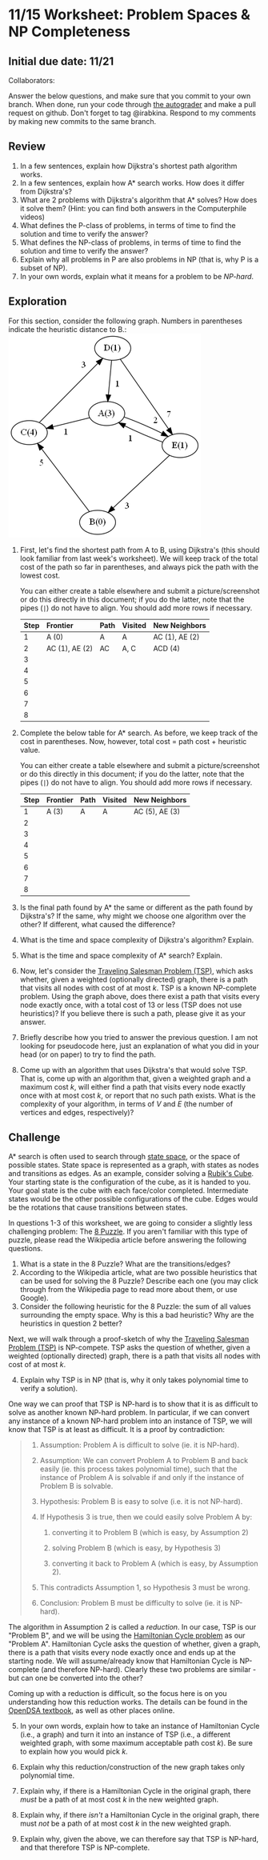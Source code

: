 # 11/15 Worksheet: Problem Spaces & NP Completeness
## Initial due date: 11/21
Collaborators:

Answer the below questions, and make sure that you commit to your own branch.
When done, run your code through [the autograder](http://autograder.oxy.edu/) and make a pull request on github. Don't forget to tag @irabkina.
Respond to my comments by making new commits to the same branch.


## Review

1. In a few sentences, explain how Dijkstra's shortest path algorithm works. 
2. In a few sentences, explain how A* search works. How does it differ from Dijkstra's?
3. What are 2 problems with Dijkstra's algorithm that A* solves? How does it solve them? (Hint: you can find both answers in the Computerphile videos)
4. What defines the P-class of problems, in terms of time to find the solution and time to verify the answer?
5. What defines the NP-class of problems, in terms of time to find the solution and time to verify the answer?
6. Explain why all problems in P are also problems in NP (that is, why P is a subset of NP).
7. In your own words, explain what it means for a problem to be *NP-hard*.
 
## Exploration
For this section, consider the following graph. Numbers in parentheses indicate the heuristic distance to B.:
![](graph.png)

1. First, let's find the shortest path from A to B, using Dijkstra's (this should look familiar from last week's worksheet). We will keep track of the total cost of the path so far in parentheses, and always pick the path with the lowest cost.
   
   You can either create a table elsewhere and submit a picture/screenshot or do this directly in this document; if you do the latter, note that the pipes (`|`) do not have to align. You should add more rows if necessary.
  
   | Step |    Frontier    | Path | Visited |   New Neighbors  |
    | ---- | -------------- | ---- | ------- | ---------------- |
    | 1    | A (0)          | A    | A       | AC (1), AE (2)   |
    | 2    | AC (1), AE (2) | AC   | A, C    | ACD (4)          |
    | 3    |                |      |         |                  |
    | 4    |                |      |         |                  |
    | 5    |                |      |         |                  |
    | 6    |                |      |         |                  |
    | 7    |                |      |         |                  |
    | 8    |                |      |         |                  |

2. Complete the below table for A* search. As before, we keep track of the cost in parentheses. Now, however, total cost = path cost + heuristic value.
   
   You can either create a table elsewhere and submit a picture/screenshot or do this directly in this document; if you do the latter, note that the pipes (`|`) do not have to align. You should add more rows if necessary.

   | Step |    Frontier    | Path | Visited |   New Neighbors  |
    | ---- | -------------- | ---- | ------- | ---------------- |
    | 1    | A (3)          | A    | A       | AC (5), AE (3)   |
    | 2    |                |      |         |                  |
    | 3    |                |      |         |                  |
    | 4    |                |      |         |                  |
    | 5    |                |      |         |                  |
    | 6    |                |      |         |                  |
    | 7    |                |      |         |                  |
    | 8    |                |      |         |                  |

3. Is the final path found by A* the same or different as the path found by Dijkstra's? If the same, why might we choose one algorithm over the other? If different, what caused the difference?
4. What is the time and space complexity of Dijkstra's algorithm? Explain.
5. What is the time and space complexity of A* search? Explain.
6. Now, let's consider the [Traveling Salesman Problem (TSP)](https://opendsa-server.cs.vt.edu/ODSA/Books/Everything/html/TSP.html), which asks whether, given a weighted (optionally directed) graph, there is a path that visits all nodes with cost of at most *k*. TSP is a known NP-complete problem.
Using the graph above, does there exist a path that visits every node exactly once, with a total cost of 13 or less (TSP does not use heuristics)? If you believe there is such a path, please give it as your answer.
7. Briefly describe how you tried to answer the previous question. I am not looking for pseudocode here, just an explanation of what you did in your head (or on paper) to try to find the path.
8. Come up with an algorithm that uses Dijkstra's that would solve TSP. That is, come up with an algorithm that, given a weighted graph and a maximum cost *k*, will either find a path that visits every node exactly once with at most cost *k*, or report that no such path exists. What is the complexity of your algorithm, in terms of *V* and *E* (the number of vertices and edges, respectively)?
## Challenge

A* search is often used to search through [state space](https://en.wikipedia.org/wiki/State_space), or the space of possible states. State space is represented as a graph, with states as nodes and transitions as edges. As an example, consider solving a [Rubik's Cube](https://en.wikipedia.org/wiki/Rubik%27s_Cube). Your starting state is the configuration of the cube, as it is handed to you. Your goal state is the cube with each face/color completed. Intermediate states would be the other possible configurations of the cube. Edges would be the rotations that cause transitions between states.

In questions 1-3 of this worksheet, we are going to consider a slightly less challenging problem: The [8 Puzzle](https://en.wikipedia.org/wiki/15_puzzle). If you aren't familiar with this type of puzzle, please read the Wikipedia article before answering the following questions.

1. What is a state in the 8 Puzzle? What are the transitions/edges?
2. According to the Wikipedia article, what are two possible heuristics that can be used for solving the 8 Puzzle? Describe each one (you may click through from the Wikipedia page to read more about them, or use Google).
3. Consider the following heuristic for the 8 Puzzle: the sum of all values surrounding the empty space. Why is this a bad heuristic? Why are the heuristics in question 2 better?  

Next, we will walk through a proof-sketch of why the [Traveling Salesman Problem (TSP)](https://opendsa-server.cs.vt.edu/ODSA/Books/Everything/html/TSP.html) is NP-compete. TSP asks the question of whether, given a weighted (optionally directed) graph, there is a path that visits all nodes with cost of at most *k*.  

4. Explain why TSP is in NP (that is, why it only takes polynomial time to verify a solution).

One way we can proof that TSP is NP-hard is to show that it is as difficult to solve as another known NP-hard problem. In particular, if we can convert any instance of a known NP-hard problem into an instance of TSP, we will know that TSP is at least as difficult. It is a proof by contradiction:

> 1. Assumption: Problem A is difficult to solve (ie. it is NP-hard).
> 
> 2. Assumption: We can convert Problem A to Problem B and back easily (ie. this process takes polynomial time), such that the instance of Problem A is solvable if and only if the instance of Problem B is solvable.
> 
> 3. Hypothesis: Problem B is easy to solve (i.e. it is not NP-hard).
> 
> 4. If Hypothesis 3 is true, then we could easily solve Problem A by:
> 
>     1. converting it to Problem B (which is easy, by Assumption 2)
> 
>     2. solving Problem B (which is easy, by Hypothesis 3)
> 
>     3. converting it back to Problem A (which is easy, by Assumption 2).
> 
> 5. This contradicts Assumption 1, so Hypothesis 3 must be wrong.
> 
> 6. Conclusion: Problem B must be difficulty to solve (ie. it is NP-hard).

The algorithm in Assumption 2 is called a *reduction*. In our case, TSP is our "Problem B", and we will be using the [Hamiltonian Cycle problem](https://opendsa-server.cs.vt.edu/ODSA/Books/Everything/html/hamiltonianCycle.html) as our "Problem A". Hamiltonian Cycle asks the question of whether, given a graph, there is a path that visits every node exactly once and ends up at the starting node. We will assume/already know that Hamiltonian Cycle is NP-complete (and therefore NP-hard). Clearly these two problems are similar - but can one be converted into the other?

Coming up with a reduction is difficult, so the focus here is on you understanding how this reduction works. The details can be found in the [OpenDSA textbook](https://opendsa-server.cs.vt.edu/ODSA/Books/Everything/html/hamiltonianCycle_to_TSP.html), as well as other places online.

5. In your own words, explain how to take an instance of Hamiltonian Cycle (i.e., a graph) and turn it into an instance of TSP (i.e., a different weighted graph, with some maximum acceptable path cost *k*). Be sure to explain how you would pick *k*.

6. Explain why this reduction/construction of the new graph takes only polynomial time.

7. Explain why, if there is a Hamiltonian Cycle in the original graph, there *must* be a path of at most cost *k* in the new weighted graph.

8. Explain why, if there *isn't* a Hamiltonian Cycle in the original graph, there must *not* be a path of at most cost *k* in the new weighted graph.

9. Explain why, given the above, we can therefore say that TSP is NP-hard, and that therefore TSP is NP-complete.
